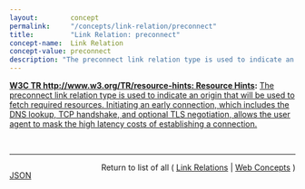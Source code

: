 ```yaml
---
layout:        concept
permalink:     "/concepts/link-relation/preconnect"
title:         "Link Relation: preconnect"
concept-name:  Link Relation
concept-value: preconnect
description: "The preconnect link relation type is used to indicate an origin that will be used to fetch required resources. Initiating an early connection, which includes the DNS lookup, TCP handshake, and optional TLS negotiation, allows the user agent to mask the high latency costs of establishing a connection."
---
```


**[W3C TR http://www.w3.org/TR/resource-hints: Resource Hints](/specs/W3C/TR/resource-hints "This specification defines the dns-prefetch, preconnect, prefetch, and prerender relationships of the HTML Link Element (<link>). These primitives enable the developer, and the server generating or delivering the resources, to assist the user agent in the decision process of which origins it should connect to, and which resources it should fetch and preprocess to improve page performance."):** [The preconnect link relation type is used to indicate an origin that will be used to fetch required resources. Initiating an early connection, which includes the DNS lookup, TCP handshake, and optional TLS negotiation, allows the user agent to mask the high latency costs of establishing a connection.](http://www.w3.org/TR/resource-hints/#preconnect "Read documentation for Link Relation &#34;preconnect&#34;")

<br/>
<hr/>

<p style="float : left"><a href="./preconnect.json" title="JSON representing this particular Web Concept value">JSON</a></p>
<p style="text-align: right">Return to list of all ( <a href="../link-relations">Link Relations</a> | <a href="../">Web Concepts</a> )</p>
